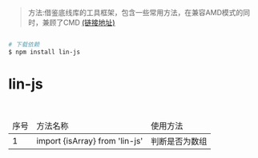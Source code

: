 

> 方法:借鉴底线库的工具框架，包含一些常用方法，在兼容AMD模式的同时，兼顾了CMD [(链接地址)](http:)

```bash

# 下载依赖
$ npm install lin-js

```



# lin-js 
<table>

<thead>
<tr>
        <td>序号</td>
	<td>方法名称</td>
	<td>使用方法</td>
</tr>
</thead>
<tbody>	
<tr>
        <td>1</td>
	<td>import {isArray} from 'lin-js'</td> 
	<td>判断是否为数组</td>
</tr>
</tbody>
</table>

